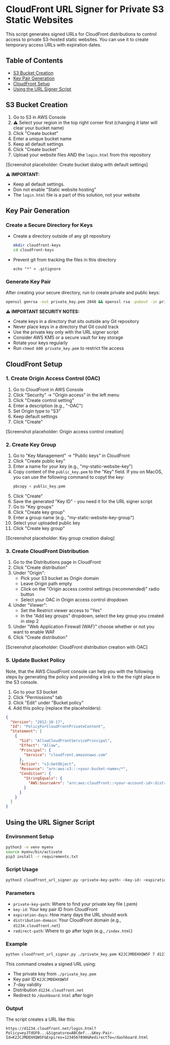 # CloudFront URL Signer for Private S3 Static Websites

This script generates signed URLs for CloudFront distributions to control access to private S3-hosted static websites. You can use it to create temporary access URLs with expiration dates.

## Table of Contents

- [S3 Bucket Creation](#s3-bucket-creation)
- [Key Pair Generation](#key-pair-generation)
- [CloudFront Setup](#cloudfront-setup)
- [Using the URL Signer Script](#using-the-url-signer-script)

## S3 Bucket Creation

1. Go to S3 in AWS Console
2. ⚠️ Select your region in the top right corner first (changing it later will clear your bucket name)
3. Click "Create bucket"
4. Enter a unique bucket name
5. Keep all default settings
6. Click "Create bucket"
7. Upload your website files AND the `login.html` from this repository

[Screenshot placeholder: Create bucket dialog with default settings]

⚠️ **IMPORTANT:**

- Keep all default settings.
- Don not enable "Static website hosting"
- The `login.html` file is a part of this solution, not your website

## Key Pair Generation

### Create a Secure Directory for Keys

- Create a directory outside of any git repository

  ```bash
  mkdir cloudfront-keys
  cd cloudfront-keys
  ```

- Prevent git from tracking the files in this directory

  ```
  echo "*" > .gitignore
  ```

### Generate Key Pair

After creating your secure directory, run to create private and public keys:

```bash
openssl genrsa -out private_key.pem 2048 && openssl rsa -pubout -in private_key.pem -out public_key.pem
```

⚠️ **IMPORTANT SECURITY NOTES:**

- Create keys in a directory that sits outside any Git repository
- Never place keys in a directory that Git could track
- Use the private key only with the URL signer script
- Consider AWS KMS or a secure vault for key storage
- Rotate your keys regularly
- Run `chmod 600 private_key.pem` to restrict file access

## CloudFront Setup

### 1. Create Origin Access Control (OAC)

1. Go to CloudFront in AWS Console
2. Click "Security" → "Origin access" in the left menu
3. Click "Create control setting"
4. Enter a description (e.g., "<your-bucket-name>-OAC")
5. Set Origin type to "S3"
6. Keep default settings
7. Click "Create"

[Screenshot placeholder: Origin access control creation]

### 2. Create Key Group

1. Go to "Key Management" → "Public keys" in CloudFront
2. Click "Create public key"
3. Enter a name for your key (e.g., "my-static-website-key")
4. Copy content of the `public_key.pem` to the "Key" field. If you on MacOS, you can use the following command to copyt the key:
   ```bash
   pbcopy < public_key.pem
   ```
5. Click "Create"
6. Save the generated "Key ID" - you need it for the URL signer script
7. Go to "Key groups"
8. Click "Create key group"
9. Enter a group name (e.g., "my-static-website-key-group")
10. Select your uploaded public key
11. Click "Create key group"

[Screenshot placeholder: Key group creation dialog]

### 3. Create CloudFront Distribution

1. Go to the Distributions page in CloudFront
2. Click "Create distribution"
3. Under "Origin":
   - Pick your S3 bucket as Origin domain
   - Leave Origin path empty
   - Click on the "Origin access control settings (recommended)" radio button
   - Select your OAC in Origin access control dropdown
4. Under "Viewer":
   - Set the Restrict viewer access to "Yes"
   - In the "Add key groups" dropdown, select the key group you created in step 2
5. Under "Web Application Firewall (WAF)" choose whether or not you want to enable WAF
6. Click "Create distribution"

[Screenshot placeholder: CloudFront distribution creation with OAC]

### 5. Update Bucket Policy

Note, that the AWS CloudFront console can help you with the following steps by generating the policy and providing a link to the the right place in the S3 console.

1. Go to your S3 bucket
2. Click "Permissions" tab
3. Click "Edit" under "Bucket policy"
4. Add this policy (replace the placeholders):

```json
{
  "Version": "2012-10-17",
  "Id": "PolicyForCloudFrontPrivateContent",
  "Statement": [
    {
      "Sid": "AllowCloudFrontServicePrincipal",
      "Effect": "Allow",
      "Principal": {
        "Service": "cloudfront.amazonaws.com"
      },
      "Action": "s3:GetObject",
      "Resource": "arn:aws:s3:::<your-bucket-name>/*",
      "Condition": {
        "StringEquals": {
          "AWS:SourceArn": "arn:aws:cloudfront::<your-account-id>:distribution/<your-distribution-id>"
        }
      }
    }
  ]
}
```

## Using the URL Signer Script

### Environment Setup

```bash
python3 -m venv myenv
source myenv/bin/activate
pip3 install -r requirements.txt
```

### Script Usage

```bash
python3 cloudfront_url_signer.py <private-key-path> <key-id> <expiration-days> <distribution-domain> <redirect-path>
```

### Parameters

- `private-key-path`: Where to find your private key file (.pem)
- `key-id`: Your key pair ID from CloudFront
- `expiration-days`: How many days the URL should work
- `distribution-domain`: Your CloudFront domain (e.g., `d1234.cloudfront.net`)
- `redirect-path`: Where to go after login (e.g., `/index.html`)

### Example

```bash
python cloudfront_url_signer.py ./private_key.pem K2JCJMDEHXQW5F 7 d1234.cloudfront.net /dashboard.html
```

This command creates a signed URL using:

- The private key from `./private_key.pem`
- Key pair ID `K2JCJMDEHXQW5F`
- 7-day validity
- Distribution `d1234.cloudfront.net`
- Redirect to `/dashboard.html` after login

### Output

The script creates a URL like this:

```
https://d1234.cloudfront.net/login.html?Policy=eyJTdGF0...&Signature=ABCdef...&Key-Pair-Id=K2JCJMDEHXQW5F&Expires=1234567890&RedirectTo=/dashboard.html
```
